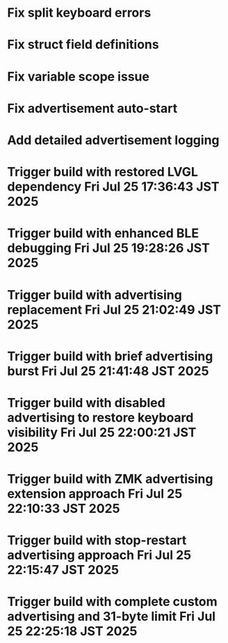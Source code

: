 # Fix split keyboard errors
# Fix struct field definitions
# Fix variable scope issue
# Fix advertisement auto-start
# Add detailed advertisement logging
# Trigger build with restored LVGL dependency Fri Jul 25 17:36:43 JST 2025
# Trigger build with enhanced BLE debugging Fri Jul 25 19:28:26 JST 2025
# Trigger build with advertising replacement Fri Jul 25 21:02:49 JST 2025
# Trigger build with brief advertising burst Fri Jul 25 21:41:48 JST 2025
# Trigger build with disabled advertising to restore keyboard visibility Fri Jul 25 22:00:21 JST 2025
# Trigger build with ZMK advertising extension approach Fri Jul 25 22:10:33 JST 2025
# Trigger build with stop-restart advertising approach Fri Jul 25 22:15:47 JST 2025
# Trigger build with complete custom advertising and 31-byte limit Fri Jul 25 22:25:18 JST 2025

